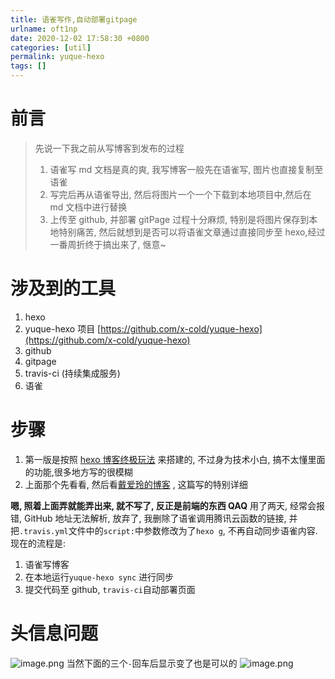 ```yaml
---
title: 语雀写作,自动部署gitpage
urlname: oft1np
date: 2020-12-02 17:58:30 +0800
categories: [util]
permalink: yuque-hexo
tags: []
---
```


# 前言

> 先说一下我之前从写博客到发布的过程
>
> 1. 语雀写 md 文档是真的爽, 我写博客一般先在语雀写, 图片也直接复制至语雀
> 2. 写完后再从语雀导出, 然后将图片一个一个下载到本地项目中,然后在 md 文档中进行替换
> 3. 上传至 github, 并部署 gitPage
>    过程十分麻烦, 特别是将图片保存到本地特别痛苦, 然后就想到是否可以将语雀文章通过直接同步至 hexo,经过一番周折终于搞出来了, 惬意~

<!--more-->

# 涉及到的工具

1. hexo
1. yuque-hexo 项目 [https://github.com/x-cold/yuque-hexo](https://github.com/x-cold/yuque-hexo)
1. github
1. gitpage
1. travis-ci (持续集成服务)
1. 语雀

# 步骤

1. 第一版是按照 [hexo 博客终极玩法](https://www.yuque.com/u46795/blog/dlloc7#b740fe7a) 来搭建的, 不过身为技术小白, 搞不太懂里面的功能,很多地方写的很模糊
1. 上面那个先看看, 然后看[戴爱玲的博客](http://www.daiailing.cn/2020/02/22/yuque/%E4%B8%89%E3%80%81%E8%AF%AD%E9%9B%80%E5%86%99%E4%BD%9C%EF%BC%8C%E8%87%AA%E5%8A%A8%E9%83%A8%E7%BD%B2%E6%9C%8D%E5%8A%A1%E5%99%A8/) , 这篇写的特别详细

**嗯, 照着上面弄就能弄出来, 就不写了, 反正是前端的东西 QAQ**
用了两天, 经常会报错, GitHub 地址无法解析, 放弃了, 我删除了语雀调用腾讯云函数的链接, 并把`.travis.yml`文件中的`script:`中参数修改为了`hexo g`, 不再自动同步语雀内容.
现在的流程是:

1. 语雀写博客
1. 在本地运行`yuque-hexo sync` 进行同步
1. 提交代码至 github, `travis-ci`自动部署页面

# 头信息问题

![image.png](https://cdn.nlark.com/yuque/0/2020/png/178066/1606980180399-5e2f26c2-6686-4488-a31e-70bbc871bd5b.png#align=left&display=inline&height=189&margin=%5Bobject%20Object%5D&name=image.png&originHeight=189&originWidth=842&size=15585&status=done&style=none&width=842)
当然下面的三个`-`回车后显示变了也是可以的
![image.png](https://cdn.nlark.com/yuque/0/2020/png/178066/1606980227133-b9192342-900b-4eb2-bd84-57eab81a5a08.png#align=left&display=inline&height=208&margin=%5Bobject%20Object%5D&name=image.png&originHeight=208&originWidth=834&size=16309&status=done&style=none&width=834)
